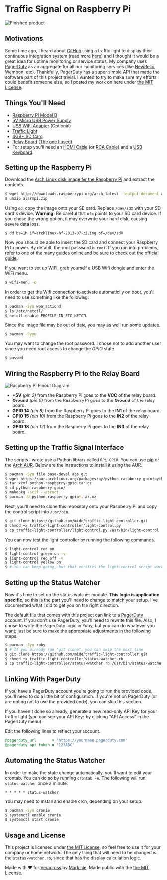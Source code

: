 Traffic Signal on Raspberry Pi
==============================

![Finished product](http://i.imgur.com/YcQ4o0Ql.jpg)

Motivations
-----------

Some time ago, I heard about [GitHub](http://www.github.com/) using a traffic light to display their continuous integration system (read more [here](http://urbanhonking.com/ideasfordozens/2010/05/19/the_github_stoplight/)) and I thought it would be a great idea for uptime monitoring or service status. My company uses [PagerDuty](http://www.pagerduty.com) as an aggregate for all our monitoring services (like [NewRelic](http://www.newrelic.com), [Wembon](http://www.webmon.com), etc). Thankfully, PagerDuty has a super simple API that made the software part of this project trivial. I wanted to try to make sure my efforts could benefit someone else, so I posted my work on here under [the MIT License](LICENSE.txt).

Things You'll Need
------------------
- [Raspberry Pi Model B](http://www.amazon.com/s?url=search-alias%3Daps&field-keywords=Raspberry+Pi+Model+B)
- [5V Micro USB Power Supply](http://www.amazon.com/s?url=search-alias%3Daps&field-keywords=5V+Micro+USB+Power+Supply)
- [USB WiFi Adapter](http://www.amazon.com/s?url=search-alias%3Daps&field-keywords=USB+WiFi+Adapter) (Optional)
- [Traffic Light](http://www.amazon.com/s?url=search-alias%3Daps&field-keywords=Traffic+Light)
- [4GB+ SD Card](http://www.amazon.com/s?url=search-alias%3Daps&field-keywords=4GB+SD+Card)
- [Relay Board](http://www.amazon.com/s?url=search-alias%3Daps&field-keywords=Relay+Board) ([The one I used](http://www.amazon.com/gp/product/B0057OC5O8/ref=oh_aui_detailpage_o00_s00?ie=UTF8&psc=1))
- For setup you'll need an [HDMI Cable](http://www.amazon.com/s?url=search-alias%3Daps&field-keywords=HDMI+Cable) (or [RCA Cable](http://www.amazon.com/s?url=search-alias%3Daps&field-keywords=RCA+Cable)) and a [USB Keyboard](http://www.amazon.com/s?url=search-alias%3Daps&field-keywords=USB+Keyboard).

Setting up the Raspberry Pi
---------------------------

Download the [Arch Linux disk image for the Raspberry Pi](http://archlinuxarm.org/platforms/armv6/raspberry-pi) and extract the contents.
```sh
$ wget http://downloads.raspberrypi.org/arch_latest --output-document alarmpi.zip
$ unzip alarmpi.zip
```

Using `dd`, copy the image onto your SD card. Replace `/dev/sdX` with your SD card's device. **Warning:** Be careful that `of=` points to your SD card device. If you chose the wrong option, it may overwrite your hard disk, causing severe data loss.
```sh
$ dd bs=1M if=archlinux-hf-2013-07-22.img of=/dev/sdX
```

Now you should be able to insert the SD card and connect your Raspberry Pi to power. By default, the root password is `root`. If you ran into problems, refer to one of the many guides online and be sure to check out [the official guide](http://archlinuxarm.org/platforms/armv6/raspberry-pi).

If you want to set up WiFi, grab yourself a USB Wifi dongle and enter the WiFi menu.
```sh
$ wifi-menu -o
```

In order to get the Wifi connection to activate automaticlly on boot, you'll need to use something like the following:
```sh
$ pacman -Syu wpa_actiond
$ ls /etc/netctl/
$ netctl enable PROFILE_IN_ETC_NETCTL
```

Since the image file may be out of date, you may as well run some updates.
```sh
$ pacman -Syyu
```

You may want to change the root password. I chose not to add another user since you need root access to change the *GPIO* state.
```sh
$ passwd
```

Wiring the Raspberry Pi to the Relay Board
------------------------------------------

![Raspberry PI Pinout Diagram](http://developer-blog.net/wp-content/uploads/2013/09/raspberry-pi-rev2-gpio-pinout.jpg)

- **+5V** *(pin 2)* from the Raspberry Pi goes to the **VCC** of the relay board.
- **Ground** *(pin 6)* from the Raspberry Pi goes to the **Ground** of the relay board.
- **GPIO 14** *(pin 8)* from the Raspberry Pi goes to the **IN1** of the relay board.
- **GPIO 15** *(pin 10)* from the Raspberry Pi goes to the **IN2** of the relay board.
- **GPIO 18** *(pin 12)* from the Raspberry Pi goes to the **IN3** of the relay board.

Setting up the Traffic Signal Interface
---------------------------------------

The scripts I wrote use a Python library called `RPi.GPIO`. You can use [pip](http://www.pip-installer.org/) or the [Arch AUR](https://aur.archlinux.org/). Below are the instructions to install it using the AUR.
```sh
$ pacman -Syu file base-devel abs git
$ wget https://aur.archlinux.org/packages/py/python-raspberry-gpio/python-raspberry-gpio.tar.gz
$ tar xzvf python-raspberry-gpio.tar.gz
$ cd python-raspberry-gpio/
$ makepkg -scif --asroot
$ pacman -U python-raspberry-gpio*.tar.xz
```

Next, you'll need to clone this repository onto your Raspberry Pi and copy the control script into `/usr/bin`.
```sh
$ git clone https://github.com/mide/traffic-light-controller.git
$ chmod +x traffic-light-controller/light-control.py
$ cp traffic-light-controller/light-control.py /usr/bin/light-control
```

You can now test the light controller by running the following commands.
```sh
$ light-control red on
$ light-control green on -v
$ light-control red off -v
$ light-control yellow on
$ # You can keep going, but that verifies the light-control script works.
```

Setting up the Status Watcher
-----------------------------

Now it's time to set up the status watcher module. **This logic is application specific**, so this is the part you'll need to change to match your setup. I've documented what I did to get you on the right direction.

The default file that comes with this project can link to a [PagerDuty](http://www.pagerduty.com) account. If you don't use PagerDuty, you'll need to rewrite this file. Also, I chose to write the PagerDuty logic in Ruby, but you can do whatever you want; just be sure to make the appropriate adjustments in the following steps.

```sh
$ pacman -Syu ruby
$ # If you already ran "git clone", you can skip the next line
$ git clone https://github.com/mide/traffic-light-controller.git
$ chmod +x traffic-light-controller/status-watcher.rb
$ cp traffic-light-controller/status-watcher.rb /usr/bin/status-watcher
```

Linking With PagerDuty
----------------------

If you have a PagerDuty account you're going to run the provided code, you'll need to do a little bit of configuration. If you're not on PagerDuty (or are opting not to use the provided code), you can skip this section.

If you haven't done so already, generate a new read-only API Key for your traffic light (you can see your API Keys by clicking "API Access" in the PagerDuty menu).

Edit the following lines to reflect your account.

```ruby
@pagerduty_url       = 'https://yourname.pagerduty.com'
@pagerduty_api_token = '123ABC'
```

Automating the Status Watcher
-----------------------------

In order to make the state change automatically, you'll want to edit your crontab. You can do so by running `crontab -e`. The following will run `status-watcher` once a minute.

    * * * * * status-watcher

You may need to install and enable cron, depending on your setup.
```sh
$ pacman -Syu cronie
$ systemctl enable cronie
$ systemctl start cronie
```

Usage and License
-----------------

This project is licensed under [the MIT License](LICENSE.txt), so feel free to use it for your company or home network. The only thing that will need to be changed is the `status-watcher.rb`, since that has the display calculation logic.

Made with :heart: for [Veracross](http://github.com/veracross) by [Mark Ide](http://github.com/mide). Made public with the [the MIT License](LICENSE.txt).
